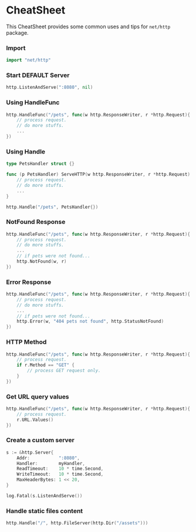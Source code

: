 # CheatSheet
This CheatSheet provides some common uses and tips for `net/http` package.

### Import
```go
import "net/http"
```

### Start DEFAULT Server
```go
http.ListenAndServe(":8080", nil)
```

### Using HandleFunc
```go
http.HandleFunc("/pets", func(w http.ResponseWriter, r *http.Request){
    // process request.
    // do more stuffs.
    ...
})
```

### Using Handle
```go
type PetsHandler struct {}

func (p PetsHandler) ServeHTTP(w http.ResponseWriter, r *http.Request) {
    // process request.
    // do more stuffs.
    ...
}

http.Handle("/pets", PetsHandler{})
```

### NotFound Response
```go
http.HandleFunc("/pets", func(w http.ResponseWriter, r *http.Request){
    // process request.
    // do more stuffs.
    ...
    // if pets were not found...
    http.NotFound(w, r)
})
```

### Error Response
```go
http.HandleFunc("/pets", func(w http.ResponseWriter, r *http.Request){
    // process request.
    // do more stuffs.
    ...
    // if pets were not found...
    http.Error(w, "404 pets not found", http.StatusNotFound)
})
```

### HTTP Method
```go
http.HandleFunc("/pets", func(w http.ResponseWriter, r *http.Request){
    // process request.
    if r.Method == "GET" {
        // process GET request only.
    }
})
```

### Get URL query values
```go
http.HandleFunc("/pets", func(w http.ResponseWriter, r *http.Request){
    // process request.
    r.URL.Values()
})
```

### Create a custom server
```go
s := &http.Server{
	Addr:           ":8080",
	Handler:        myHandler,
	ReadTimeout:    10 * time.Second,
	WriteTimeout:   10 * time.Second,
	MaxHeaderBytes: 1 << 20,
}

log.Fatal(s.ListenAndServe())
```

### Handle static files content
```go
http.Handle("/", http.FileServer(http.Dir("/assets")))
```